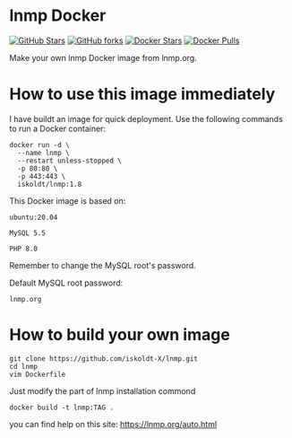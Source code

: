 # lnmp Docker
[![GitHub Stars](https://img.shields.io/github/stars/iskoldt-X/lnmp.svg?style=flat-square&label=Stars&logo=github)](https://github.com/iskoldt-X/lnmp/stargazers)
[![GitHub forks](https://img.shields.io/github/forks/iskoldt-X/lnmp.svg?style=flat-square&label=Forks&logo=github)](https://github.com/iskoldt-X/lnmp/fork)
[![Docker Stars](https://img.shields.io/docker/stars/iskoldt/lnmp.svg?style=flat-square&label=Stars&logo=docker)](https://hub.docker.com/r/iskoldt/lnmp)
[![Docker Pulls](https://img.shields.io/docker/pulls/iskoldt/lnmp.svg?style=flat-square&label=Pulls&logo=docker&color=orange)](https://hub.docker.com/r/iskoldt/lnmp)


Make your own lnmp Docker image from lnmp.org. 


# How to use this image immediately

I have buildt an image for quick deployment. Use the following commands to run a Docker container:

```
docker run -d \
  --name lnmp \
  --restart unless-stopped \
  -p 80:80 \
  -p 443:443 \
  iskoldt/lnmp:1.8
```

This Docker image is based on:

`ubuntu:20.04`

`MySQL 5.5`

`PHP 8.0`

Remember to change the MySQL root's password.

Default MySQL root password:

`lnmp.org`

# How to build your own image

```
git clone https://github.com/iskoldt-X/lnmp.git
cd lnmp
vim Dockerfile
```
Just modify the part of lnmp installation commond

```
docker build -t lnmp:TAG .
```

you can find help on this site:
https://lnmp.org/auto.html
